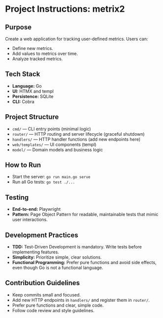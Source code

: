 # Project Instructions: metrix2

## Purpose

Create a web application for tracking user-defined metrics. Users can:
- Define new metrics.
- Add values to metrics over time.
- Analyze tracked metrics.

## Tech Stack

- **Language:** Go
- **UI:** HTMX and templ
- **Persistence:** SQLite
- **CLI:** Cobra

## Project Structure

- `cmd/` — CLI entry points (minimal logic)
- `router/` — HTTP routing and server lifecycle (graceful shutdown)
- `handlers/` — HTTP handler functions (add new endpoints here)
- `web/templates/` — UI components (templ)
- `model/` — Domain models and business logic

## How to Run

- Start the server: `go run main.go serve`
- Run all Go tests: `go test ./...`

## Testing

- **End-to-end:** Playwright
- **Pattern:** Page Object Pattern for readable, maintainable tests that mimic user interactions.

## Development Practices

- **TDD:** Test-Driven Development is mandatory. Write tests before implementing features.
- **Simplicity:** Prioritize simple, clear solutions.
- **Functional Programming:** Prefer pure functions and avoid side effects, even though Go is not a functional language.

## Contribution Guidelines

- Keep commits small and focused.
- Add new HTTP endpoints in `handlers/` and register them in `router/`.
- Prefer pure functions and clear, simple code.
- Follow code review and style guidelines.
